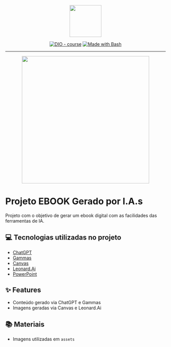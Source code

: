 <p align="center">
    <img width="100" src=".github/assets/banner.png">
</p>


<p align="center">
<a href="https://dio.me/"><img src="https://img.shields.io/badge/DIO-Course-28DA77?logo=youtube" alt="DIO - course"></a>
<a href="https://www.gnu.org/software/bash/" title="Go to Bash homepage"><img src="https://img.shields.io/badge/Prompt-Project-blue?logo=gnu-bash&amp;logoColor=white" alt="Made with Bash"></a></p>

-------


<p align="center">
<img 
    src="./assets/cover.png"
    width="400"  
/>
</p>

# Projeto EBOOK Gerado por I.A.s

Projeto com o objetivo de gerar um ebook digital com as facilidades das ferramentas de IA. 

## 💻 Tecnologias utilizadas no projeto

- [ChatGPT](https://chat.openai.com/)
- [Gammas](https://gamma.app/)
- [Canvas](https://www.canva.com/projects) 
- [Leonard.Ai](https://app.leonardo.ai/)
- [PowerPoint](https://onedrive.live.com/powerpoint)

## ✨ Features

- Conteúdo gerado via ChatGPT e Gammas 
- Imagens geradas via Canvas e Leonard.Ai

## 📚 Materiais

- Imagens utilizadas em `assets`



